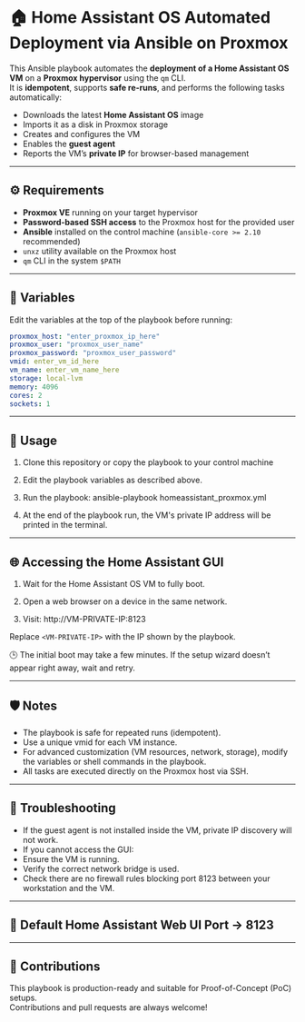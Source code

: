 # 🏠 Home Assistant OS Automated Deployment via Ansible on Proxmox

This Ansible playbook automates the **deployment of a Home Assistant OS VM** on a **Proxmox hypervisor** using the `qm` CLI.  
It is **idempotent**, supports **safe re-runs**, and performs the following tasks automatically:

- Downloads the latest **Home Assistant OS** image  
- Imports it as a disk in Proxmox storage  
- Creates and configures the VM  
- Enables the **guest agent**  
- Reports the VM’s **private IP** for browser-based management  

---

## ⚙️ Requirements

- **Proxmox VE** running on your target hypervisor  
- **Password-based SSH access** to the Proxmox host for the provided user  
- **Ansible** installed on the control machine (`ansible-core >= 2.10` recommended)  
- `unxz` utility available on the Proxmox host  
- `qm` CLI in the system `$PATH`

---

## 🧩 Variables

Edit the variables at the top of the playbook before running:

```yaml
proxmox_host: "enter_proxmox_ip_here"
proxmox_user: "proxmox_user_name"
proxmox_password: "proxmox_user_password"
vmid: enter_vm_id_here
vm_name: enter_vm_name_here
storage: local-lvm
memory: 4096
cores: 2
sockets: 1

```

---

## 🚀 Usage

1. Clone this repository or copy the playbook to your control machine

2. Edit the playbook variables as described above.

3. Run the playbook: ansible-playbook homeassistant_proxmox.yml

4. At the end of the playbook run, the VM's private IP address will be printed in the terminal.

---

## 🌐 Accessing the Home Assistant GUI

1. Wait for the Home Assistant OS VM to fully boot.

2. Open a web browser on a device in the same network.

3. Visit: http://VM-PRIVATE-IP:8123

Replace `<VM-PRIVATE-IP>` with the IP shown by the playbook.

🕒 The initial boot may take a few minutes. If the setup wizard doesn’t appear right away, wait and retry.

---

## 🛡️ Notes

- The playbook is safe for repeated runs (idempotent).
- Use a unique vmid for each VM instance.
- For advanced customization (VM resources, network, storage), modify the variables or shell commands in the playbook.
- All tasks are executed directly on the Proxmox host via SSH.

---

## 🧰 Troubleshooting

- If the guest agent is not installed inside the VM, private IP discovery will not work.
- If you cannot access the GUI:
- Ensure the VM is running.
- Verify the correct network bridge is used.
- Check there are no firewall rules blocking port 8123 between your workstation and the VM.

---

## 🔢 Default Home Assistant Web UI Port -> 8123

---

## 🤝 Contributions

This playbook is production-ready and suitable for Proof-of-Concept (PoC) setups.  
Contributions and pull requests are always welcome!
